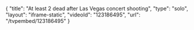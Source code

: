 {
    "title": "At least 2 dead after Las Vegas concert shooting",
    "type": "solo",
    "layout": "iframe-static",
    "videoId": "123186495",
    "url": "\/tvpembed\/123186495"
}